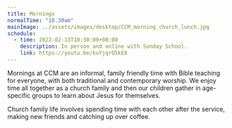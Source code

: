 ```yaml
---
title: Mornings
normalTime: "10.30am"
mainImage: ../assets/images/desktop/CCM_morning_church_lunch.jpg
schedule:
  - time: 2022-02-13T10:30:00+00:00
    description: In person and online with Sunday School.
    link: https://youtu.be/kuYjqrQ5kE8
---
```

Mornings at CCM are an informal, family friendly time with Bible teaching for everyone, with both traditional and contemporary worship. We enjoy time all together as a church family and then our children gather in age-specific groups to learn about Jesus for themselves.

Church family life involves spending time with each other after the service, making new friends and catching up over coffee.
